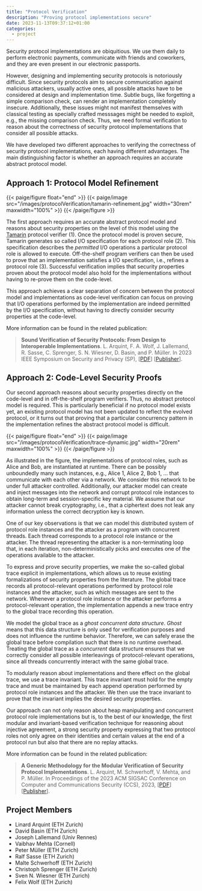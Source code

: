 ```yaml
---
title: "Protocol Verification"
description: "Proving protocol implementations secure"
date: 2023-11-13T09:37:12+01:00
categories:
  - project
---
```


Security protocol implementations are obiquitious.
We use them daily to perform electronic payments, communicate with friends and coworkers, and they are even present in our electronic passports.

However, designing and implementing security protocols is notoriously difficult.
Since security protocols aim to secure communication against malicious attackers, usually active ones, all possible attacks have to be considered at design and implementation time.
Subtle bugs, like forgetting a simple comparison check, can render an implementation completely insecure.
Additionally, these issues might not manifest themselves with classical testing as specially crafted messsages might be needed to exploit, e.g., the missing comparison check.
Thus, we need formal verification to reason about the correctness of security protocol implementations that consider all possible attacks.

We have developed two different approaches to verifying the correctness of security protocol implementations, each having different advantages.
The main distinguishing factor is whether an approach requires an accurate abstract protocol model.


## Approach 1: Protocol Model Refinement

{{< paige/figure float="end" >}}
{{< paige/image src="/images/protocolVerification/tamarin-refinement.jpg" width="30rem" maxwidth="100%" >}}
{{< /paige/figure >}}

The first approach requires an accurate abstract protocol model and reasons about security properties on the level of this model using the [Tamarin](https://tamarin-prover.com) protocol verifier (1).
Once the protocol model is proven secure, Tamarin generates so called I/O specification for each protocol role (2).
This specification describes the *permitted* I/O operations a particular protocol role is allowed to execute.
Off-the-shelf program verifiers can then be used to prove that an implementation satisfies a I/O specification, i.e., refines a protocol role (3).
Successful verification implies that security properties proven about the protocol model also hold for the implementations without having to re-prove them on the code-level.

This approach achieves a clear separation of concern between the protocol model and implementations as code-level verification can focus on proving that I/O operations performed by the implementation are indeed permitted by the I/O specification, without having to directly consider security properties at the code-level.

More information can be found in the related publication:
> **Sound Verification of Security Protocols: From Design to Interoperable Implementations**. L. Arquint, F. A. Wolf, J. Lallemand, R. Sasse, C. Sprenger, S. N. Wiesner, D. Basin, and P. Müller. In 2023 IEEE Symposium on Security and Privacy (SP), [[PDF](https://pm.inf.ethz.ch/publications/ArquintWolfLallemandSasseSprengerWiesnerBasinMueller23.pdf)] [[Publisher](https://doi.org/10.1109/SP46215.2023.10179325)].


## Approach 2: Code-Level Security Proofs

Our second approach reasons about security properties directly on the code-level and in off-the-shelf program verifiers.
Thus, no abstract protocol model is required.
This is particularly beneficial if no protocol model exists yet, an existing protocol model has not been updated to reflect the evolved protocol, or it turns out that proving that a particular concurrency pattern in the implementation refines the abstract protocol model is difficult.

{{< paige/figure float="end" >}}
{{< paige/image src="/images/protocolVerification/trace-dynamic.jpg" width="20rem" maxwidth="100%" >}}
{{< /paige/figure >}}

As illustrated in the figure, the implementations of protocol roles, such as Alice and Bob, are instantiated at runtime.
There can be possibly unboundedly many such instances, e.g., Alice 1, Alice 2, Bob 1, ... that communicate with each other via a network.
We consider this network to be under full attacker controlled.
Additionally, our attacker model can create and inject messages into the network and corrupt protocol role instances to obtain long-term and session-specific key material.
We assume that our attacker cannot break cryptography, i.e., that a ciphertext does not leak any information unless the correct decryption key is known.

One of our key observations is that we can model this distributed system of protocol role instances and the attacker as a program with concurrent threads.
Each thread corresponds to a protocol role instance or the attacker.
The thread representing the attacker is a non-terminating loop that, in each iteration, non-deterministically picks and executes one of the operations available to the attacker.

To express and prove security properties, we make the so-called global trace explicit in implementations, which allows us to reuse existing formalizations of security properties from the literature.
The global trace records all protocol-relevant operations performed by protocol role instances and the attacker, such as which messages are sent to the network.
Whenever a protocol role instance or the attacker performs a protocol-relevant operation, the implementation appends a new trace entry to the global trace recording this operation.

We model the global trace as a *ghost concurrent data structure*.
*Ghost* means that this data structure is only used for verification purposes and does not influence the runtime behavior.
Therefore, we can safely erase the global trace before compilation such that there is no runtime overhead.
Treating the global trace as a *concurrent* data structure ensures that we correctly consider all possible interleavings of protocol-relevant operations, since all threads concurrently interact with the same global trace.

To modularly reason about implementations and there effect on the global trace, we use a trace invariant.
This trace invariant must hold for the empty trace and must be maintained by each append operation performed by protocol role instances and the attacker.
We then use the trace invariant to prove that the invariant implies the desired security properties.

Our approach can not only reason about heap manipulating and concurrent protocol role implementations but is, to the best of our knowledge, the first modular and invariant-based verification technique for reasoning about injective agreement, a strong security property expressing that two protocol roles not only agree on their identities and certain values at the end of a protocol run but also that there are no replay attacks.

More information can be found in the related publication:
> **A Generic Methodology for the Modular Verification of Security Protocol Implementations**. L. Arquint, M. Schwerhoff, V. Mehta, and P. Müller. In Proceedings of the 2023 ACM SIGSAC Conference on Computer and Communications Security (CCS), 2023, [[PDF](https://pm.inf.ethz.ch/publications/ArquintSchwerhoffMehtaMueller23.pdf)] [[Publisher](https://doi.org/10.1145/3576915.3623105)].

## Project Members

- Linard Arquint (ETH Zurich)
- David Basin (ETH Zurich)
- Joseph Lallemand (Univ Rennes)
- Vaibhav Mehta (Cornell)
- Peter Müller (ETH Zurich)
- Ralf Sasse (ETH Zurich)
- Malte Schwerhoff (ETH Zurich)
- Christoph Sprenger (ETH Zurich)
- Sven N. Wiesner (ETH Zurich)
- Felix Wolf (ETH Zurich)
